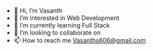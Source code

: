 - 👋 Hi, I’m Vasanth
- 👀 I’m interested in Web Development
- 🌱 I’m currently learning Full Stack 
- 💞️ I’m looking to collaborate on 
- 📫 How to reach me Vasanths606@gmail.com

<!---
Vasanth18777/Vasanth18777 is a ✨ special ✨ repository because its `README.md` (this file) appears on your GitHub profile.
You can click the Preview link to take a look at your changes.
--->
